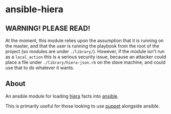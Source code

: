# ansible-hiera

## WARNING! PLEASE READ!

At the moment, this module relies upon the assumption that it is running on
the master, and that the user is running the playbook from the root of the
project (so modules are under `./library/`). However, if the module isn't
run as a `local_action` this is a serious security issue, because an attacker
could place a file under `./library/hiera-json.rb` on the slave machine, and
could use that to do whatever it wants.

## About

An ansible module for loading [hiera][] facts into [ansible][].

This is primarily useful for those looking to use [puppet][] alongside ansible.

[hiera]: https://github.com/puppetlabs/hiera
[ansible]: http://www.ansible.com
[gist]: https://gist.github.com/mrbanzai/8720298
[puppet]: https://puppetlabs.com
